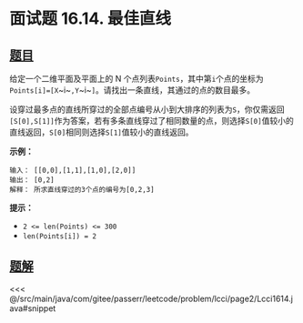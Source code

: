 # 面试题 16.14. 最佳直线

## [题目](https://leetcode.cn/problems/best-line-lcci/)
给定一个二维平面及平面上的 N 个点列表`Points`，其中第`i`个点的坐标为`Points[i]=[X`~i~`,Y`~i~`]`。请找出一条直线，其通过的点的数目最多。

设穿过最多点的直线所穿过的全部点编号从小到大排序的列表为`S`，你仅需返回`[S[0],S[1]]`作为答案，若有多条直线穿过了相同数量的点，则选择`S[0]`值较小的直线返回，`S[0]`相同则选择`S[1]`值较小的直线返回。

**示例：**

```
输入： [[0,0],[1,1],[1,0],[2,0]]
输出： [0,2]
解释： 所求直线穿过的3个点的编号为[0,2,3]
```

**提示：**

* `2 <= len(Points) <= 300`
* `len(Points[i]) = 2`


## [题解](https://github.com/PasseRR/JavaLeetCode/blob/master/src/main/java/com/gitee/passerr/leetcode/problem/lcci/page2/Lcci1614.java)

<<< @/src/main/java/com/gitee/passerr/leetcode/problem/lcci/page2/Lcci1614.java#snippet

